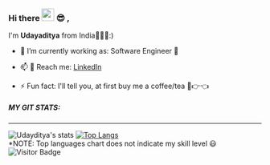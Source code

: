 ### Hi there <img src="https://media.giphy.com/media/hvRJCLFzcasrR4ia7z/giphy.gif" width="25px"> 😎 ,
I'm **Udayaditya** from India🧡🤍💚:)
<!-- <img align="right" src="https://visitor-badge.laobi.icu/badge?page_id=SasmalUdayaditya" alt="visitor badge"/> -->
- 🔭 I’m currently working as: Software Engineer 
<!-- - 🌱 I’m currently learning ...
- 👯 I’m looking to collaborate on ...
- 🤔 I’m looking for help with ... 
- 💬 Ask me about ... -->
- 📫 :runner: Reach me: [LinkedIn](https://www.linkedin.com/in/udayaditya-sasmal-578b51195/)
<!-- - 😄 Pronouns: ... -->
- ⚡ Fun fact: I'll tell you, at first buy me a  coffee/tea 🥺👉👈
<!-- <img align="right" alt="GIF" src="https://github.com/SasmalUdayaditya/SasmalUdayaditya/blob/main/code.gif" width="480" height="315" /> -->
<!-- ![Visitor Badge](https://visitor-badge.laobi.icu/badge?page_id=SasmalUdayaditya) -->
##### MY GIT STATS:
----
![Udayditya's stats](https://github-readme-stats.vercel.app/api?username=SasmalUdayaditya&show_icons=true&theme=algolia)
[![Top Langs](https://github-readme-stats.vercel.app/api/top-langs/?username=SasmalUdayaditya&layout=compact&exclude_repo=Breast-Cancer-Detection-using-ML,Sentiment-Analysis-using-ML&langs_count=6&theme=nightowl)](https://github.com/SasmalUdayaditya/github-readme-stats)
<br/>*NOTE: Top languages chart does not indicate my skill level 😃 
<br/>![Visitor Badge](https://visitor-badge.laobi.icu/badge?page_id=SasmalUdayaditya)

